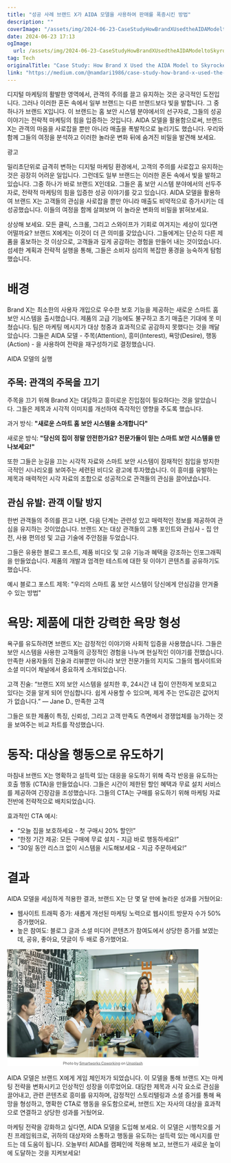 ```yaml
---
title: "성공 사례 브랜드 X가 AIDA 모델을 사용하여 판매를 폭증시킨 방법"
description: ""
coverImage: "/assets/img/2024-06-23-CaseStudyHowBrandXUsedtheAIDAModeltoSkyrocketTheirSales_0.png"
date: 2024-06-23 17:13
ogImage: 
  url: /assets/img/2024-06-23-CaseStudyHowBrandXUsedtheAIDAModeltoSkyrocketTheirSales_0.png
tag: Tech
originalTitle: "Case Study: How Brand X Used the AIDA Model to Skyrocket Their Sales"
link: "https://medium.com/@namdari1986/case-study-how-brand-x-used-the-aida-model-to-skyrocket-their-sales-00f3e0c19b4f"
---
```



디지털 마케팅의 활발한 영역에서, 관객의 주의를 끌고 유지하는 것은 궁극적인 도전입니다. 그러나 이러한 혼돈 속에서 일부 브랜드는 다른 브랜드보다 빛을 발합니다. 그 중 하나가 브랜드 X입니다. 이 브랜드는 홈 보안 시스템 분야에서의 선구자로, 그들의 성공 이야기는 전략적 마케팅의 힘을 입증하는 것입니다. AIDA 모델을 활용함으로써, 브랜드 X는 관객의 마음을 사로잡을 뿐만 아니라 매출을 폭발적으로 늘리기도 했습니다. 우리와 함께 그들의 여정을 분석하고 이러한 놀라운 변화 뒤에 숨겨진 비밀을 발견해 보세요.

광고

밀리초단위로 급격히 변하는 디지털 마케팅 환경에서, 고객의 주의를 사로잡고 유지하는 것은 굉장히 어려운 일입니다. 그런데도 일부 브랜드는 이러한 혼돈 속에서 빛을 발하고 있습니다. 그중 하나가 바로 브랜드 X인데요. 그들은 홈 보안 시스템 분야에서의 선두주자로, 전략적 마케팅의 힘을 입증한 성공 이야기를 갖고 있습니다. AIDA 모델을 활용하여 브랜드 X는 고객들의 관심을 사로잡을 뿐만 아니라 매출도 비약적으로 증가시키는 데 성공했습니다. 이들의 여정을 함께 살펴보며 이 놀라운 변화의 비밀을 밝혀보세요.

상상해 보세요. 모든 클릭, 스크롤, 그리고 스와이프가 기회로 여겨지는 세상이 있다면 어떨까요? 브랜드 X에게는 이것이 더 큰 의미를 갖았습니다. 그들에게는 단순히 다른 제품을 홍보하는 것 이상으로, 고객들과 깊게 공감하는 경험을 만들어 내는 것이었습니다. 섬세한 계획과 전략적 실행을 통해, 그들은 소비자 심리의 복잡한 풍경을 능숙하게 탐험했습니다.

# 배경

<div class="content-ad"></div>

Brand X는 최소한의 사용자 개입으로 우수한 보호 기능을 제공하는 새로운 스마트 홈 보안 시스템을 출시했습니다. 제품의 고급 기능에도 불구하고 초기 매출은 기대에 못 미쳤습니다. 팀은 마케팅 메시지가 대상 청중과 효과적으로 공감하지 못했다는 것을 깨달았습니다. 그들은 AIDA 모델 - 주목(Attention), 흥미(Interest), 욕망(Desire), 행동(Action) - 을 사용하여 전략을 재구성하기로 결정했습니다.

AIDA 모델의 실행

## 주목: 관객의 주목을 끄기

주목을 끄기 위해 Brand X는 대담하고 흥미로운 진입점이 필요하다는 것을 알았습니다. 그들은 제목과 시각적 이미지를 개선하여 즉각적인 영향을 주도록 했습니다.

<div class="content-ad"></div>

과거 방식: **"새로운 스마트 홈 보안 시스템을 소개합니다"**

새로운 방식: **"당신의 집이 정말 안전한가요? 전문가들이 믿는 스마트 보안 시스템을 만나보세요!"**

또한 그들은 눈길을 끄는 시각적 자료와 스마트 보안 시스템이 잠재적인 침입을 방지한 극적인 시나리오를 보여주는 세련된 비디오 광고에 투자했습니다. 이 흥미를 유발하는 제목과 매력적인 시각 자료의 조합으로 성공적으로 관객들의 관심을 끌어냈습니다.

## 관심 유발: 관객 이탈 방지

<div class="content-ad"></div>

한번 관객들의 주의를 끤고 나면, 다음 단계는 관련성 있고 매력적인 정보를 제공하여 관심을 유지하는 것이었습니다. 브랜드 X는 대상 관객들의 고통 포인트와 관심사 - 집 안전, 사용 편의성 및 고급 기술에 주안점을 두었습니다.

그들은 유용한 블로그 포스트, 제품 비디오 및 고유 기능과 혜택을 강조하는 인포그래픽을 만들었습니다. 제품의 개발과 엄격한 테스트에 대한 뒷 이야기 콘텐츠를 공유하기도 했습니다.

예시 블로그 포스트 제목: "우리의 스마트 홈 보안 시스템이 당신에게 안심감을 안겨줄 수 있는 방법"

# 욕망: 제품에 대한 강력한 욕망 형성

<div class="content-ad"></div>

욕구를 유도하려면 브랜드 X는 감정적인 이야기와 사회적 입증을 사용했습니다. 그들은 보안 시스템을 사용한 고객들의 긍정적인 경험을 나누며 현실적인 이야기를 전했습니다. 만족한 사용자들의 진술과 리뷰뿐만 아니라 보안 전문가들의 지지도 그들의 웹사이트와 소셜 미디어 채널에서 중요하게 소개되었습니다.

고객 진술: “브랜드 X의 보안 시스템을 설치한 후, 24시간 내 집이 안전하게 보호되고 있다는 것을 알게 되어 안심합니다. 쉽게 사용할 수 있으며, 제게 주는 안도감은 값어치가 없습니다.” — Jane D., 만족한 고객

그들은 또한 제품이 특징, 신뢰성, 그리고 고객 만족도 측면에서 경쟁업체를 능가하는 것을 보여주는 비교 차트를 작성했습니다.

# 동작: 대상을 행동으로 유도하기

<div class="content-ad"></div>

마침내 브랜드 X는 명확하고 설득력 있는 대응을 유도하기 위해 즉각 반응을 유도하는 호출 행동 (CTA)을 만들었습니다. 그들은 시간이 제한된 할인 혜택과 무료 설치 서비스를 제공하여 긴장감을 조성했습니다. 그들의 CTA는 구매를 유도하기 위해 마케팅 자료 전반에 전략적으로 배치되었습니다.

효과적인 CTA 예시:

- “오늘 집을 보호하세요 - 첫 구매시 20% 할인!”
- “한정 기간 제공: 모든 구매에 무료 설치 - 지금 바로 행동하세요!”
- “30일 동안 리스크 없이 시스템을 시도해보세요 - 지금 주문하세요!”

# 결과

<div class="content-ad"></div>

AIDA 모델을 세심하게 적용한 결과, 브랜드 X는 단 몇 달 만에 놀라운 성과를 거뒀어요:

- 웹사이트 트래픽 증가: 새롭게 개선된 마케팅 노력으로 웹사이트 방문자 수가 50% 증가했어요.
- 높은 참여도: 블로그 글과 소셜 미디어 콘텐츠가 참여도에서 상당한 증가를 보였는데, 공유, 좋아요, 댓글이 두 배로 증가했어요.

![이미지](/assets/img/2024-06-23-CaseStudyHowBrandXUsedtheAIDAModeltoSkyrocketTheirSales_1.png)

AIDA 모델은 브랜드 X에게 게임 체인저가 되었습니다. 이 모델을 통해 브랜드 X는 마케팅 전략을 변화시키고 인상적인 성장을 이루었어요. 대담한 제목과 시각 요소로 관심을 끌어내고, 관련 콘텐츠로 흥미를 유지하며, 감정적인 스토리텔링과 소셜 증거를 통해 욕망을 형성하고, 명확한 CTA로 행동을 유도함으로써, 브랜드 X는 자사의 대상을 효과적으로 연결하고 상당한 성과를 거뒀어요.

<div class="content-ad"></div>

마케팅 전략을 강화하고 싶다면, AIDA 모델을 도입해 보세요. 이 모델은 시행착오를 거친 프레임워크로, 귀하의 대상자와 소통하고 행동을 유도하는 설득력 있는 메시지를 만드는 데 도움이 됩니다. 오늘부터 AIDA를 캠페인에 적용해 보고, 브랜드가 새로운 높이에 도달하는 것을 지켜보세요!